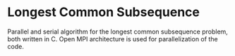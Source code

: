 # Longest Common Subsequence
Parallel and serial algorithm for the longest common subsequence problem, both written in C. Open MPI architecture is used for parallelization of the code.
